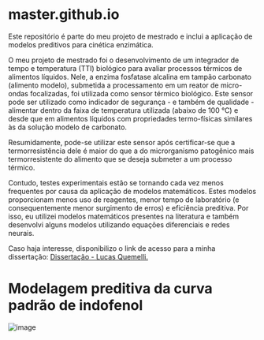 # master.github.io
Este repositório é parte do meu projeto de mestrado e inclui a aplicação de modelos preditivos para cinética enzimática. 

O meu projeto de mestrado foi o desenvolvimento de um integrador de tempo e temperatura (TTI) biológico para avaliar processos térmicos de alimentos líquidos. Nele, a enzima fosfatase alcalina em tampão carbonato (alimento modelo), submetida a processamento em um reator de micro-ondas focalizadas, foi utilizada como sensor térmico biológico. Este sensor pode ser utilizado como indicador de segurança - e também de qualidade - alimentar dentro da faixa de temperatura utilizada (abaixo de 100 °C) e desde que em alimentos líquidos com propriedades termo-físicas similares às da solução modelo de carbonato.

Resumidamente, pode-se utilizar este sensor após certificar-se que a termorresistência dele é maior do que a do microrganismo patogênico mais termorresistente do alimento que se deseja submeter a um processo térmico. 

Contudo, testes experimentais estão se tornando cada vez menos frequentes por causa da aplicação de modelos matemáticos. Estes modelos proporcionam menos uso de reagentes, menor tempo de laboratório (e consequentemente menor surgimento de erros) e eficiência preditiva. Por isso, eu utilizei modelos matemáticos presentes na literatura e também desenvolvi alguns modelos utilizando equações diferenciais e redes neurais.

Caso haja interesse, disponibilizo o link de acesso para a minha dissertação: [Dissertação - Lucas Quemelli.](https://www.teses.usp.br/teses/disponiveis/3/3137/tde-10122020-095647/pt-br.php)

# Modelagem preditiva da curva padrão de indofenol

![image](https://user-images.githubusercontent.com/81119854/124672398-5b647f80-de8d-11eb-83ce-02e91de0e7f5.png)

